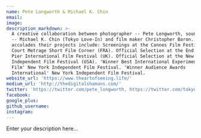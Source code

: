 ```yaml
---
name: Pete Longworth & Michael K. Chin
email:
image:
description_markdown: >-
  A creative collaboration between photographer -- Pete Longworth, sound artist
  -- Michael K. Chin (Tokyo Love-In) and film maker Christopher Baron. Recent
  accolades their projects include: Screenings at the Cannes Film Festival --
  Court Metrage Short Film Corner (FRA). Official Selection at the End of the
  Pier International Film Festival (UK). Official Selection at the New York
  Independent Film Festival (USA). 'Winner Best International Experimental Short
  Film' New York Independent Film Festival. 'Winner Audience Awards
  International' New York Independent Film Festival.
website_url: 'https://www.theartofseeing.life/'
medium_url: 'http://thedigitalshamans.com/'
twitter: 'https://twitter.com/pete_longworth, https://twitter.com/tokyolovein'
facebook:
google_plus:
github_username:
instagram:
---
```


Enter your description here...
